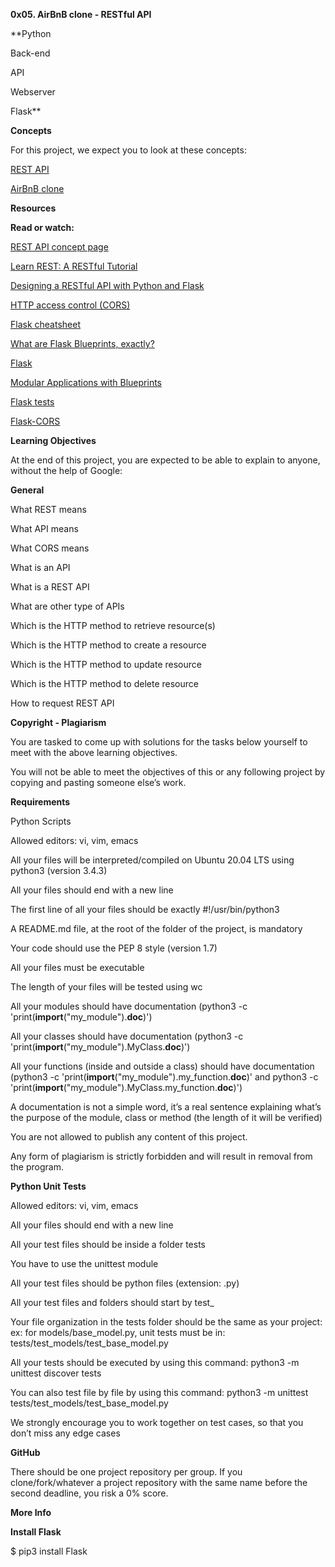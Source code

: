 **0x05. AirBnB clone - RESTful API**

**Python

Back-end

API

Webserver

Flask**

**Concepts**

For this project, we expect you to look at these concepts:

[REST API](https://intranet.alxswe.com/concepts/45)

[AirBnB clone](https://intranet.alxswe.com/concepts/74)

**Resources**

**Read or watch:**

[REST API concept page](https://intranet.alxswe.com/rltoken/rycjU2GvZAlahHa61WWDBg)

[Learn REST: A RESTful Tutorial](https://intranet.alxswe.com/rltoken/WfKwKtaROCybta0_E849AQ)

[Designing a RESTful API with Python and Flask](https://intranet.alxswe.com/rltoken/D55IFF8lgZDLPyIX6b6C5A)

[HTTP access control (CORS)](https://intranet.alxswe.com/rltoken/D55IFF8lgZDLPyIX6b6C5A)

[Flask cheatsheet](https://intranet.alxswe.com/rltoken/L01qANfgx0al8_an4mtPuw)

[What are Flask Blueprints, exactly?](https://intranet.alxswe.com/rltoken/QxbV8TCzNl3oP9br8CV5Lw)

[Flask](https://intranet.alxswe.com/rltoken/OLWDl7iDVpWKykekaznWpQ)

[Modular Applications with Blueprints](https://intranet.alxswe.com/rltoken/y3Lhj6w1g59MA_HPtc578w)

[Flask tests](https://intranet.alxswe.com/rltoken/UGo4ArPFHhx-ow2QtZWILA)

[Flask-CORS](https://intranet.alxswe.com/rltoken/vq8ER3xb99-N2anC-zke3A)

**Learning Objectives**

At the end of this project, you are expected to be able to explain to anyone, without the help of Google:

**General**

What REST means

What API means

What CORS means

What is an API

What is a REST API

What are other type of APIs

Which is the HTTP method to retrieve resource(s)

Which is the HTTP method to create a resource

Which is the HTTP method to update resource

Which is the HTTP method to delete resource

How to request REST API

**Copyright - Plagiarism**

You are tasked to come up with solutions for the tasks below yourself to meet with the above learning objectives.

You will not be able to meet the objectives of this or any following project by copying and pasting someone else’s work.

**Requirements**

Python Scripts

Allowed editors: vi, vim, emacs

All your files will be interpreted/compiled on Ubuntu 20.04 LTS using python3 (version 3.4.3)

All your files should end with a new line

The first line of all your files should be exactly #!/usr/bin/python3

A README.md file, at the root of the folder of the project, is mandatory

Your code should use the PEP 8 style (version 1.7)

All your files must be executable

The length of your files will be tested using wc

All your modules should have documentation (python3 -c 'print(__import__("my_module").__doc__)')

All your classes should have documentation (python3 -c 'print(__import__("my_module").MyClass.__doc__)')

All your functions (inside and outside a class) should have documentation (python3 -c 'print(__import__("my_module").my_function.__doc__)' and python3 -c 'print(__import__("my_module").MyClass.my_function.__doc__)')

A documentation is not a simple word, it’s a real sentence explaining what’s the purpose of the module, class or method (the length of it will be verified)

You are not allowed to publish any content of this project.

Any form of plagiarism is strictly forbidden and will result in removal from the program.

**Python Unit Tests**

Allowed editors: vi, vim, emacs

All your files should end with a new line

All your test files should be inside a folder tests

You have to use the unittest module

All your test files should be python files (extension: .py)

All your test files and folders should start by test_

Your file organization in the tests folder should be the same as your project: ex: for models/base_model.py, unit tests must be in: tests/test_models/test_base_model.py

All your tests should be executed by using this command: python3 -m unittest discover tests

You can also test file by file by using this command: python3 -m unittest tests/test_models/test_base_model.py

We strongly encourage you to work together on test cases, so that you don’t miss any edge cases

**GitHub**

There should be one project repository per group. If you clone/fork/whatever a project repository with the same name before the second deadline, you risk a 0% score.

**More Info**

**Install Flask**

$ pip3 install Flask
